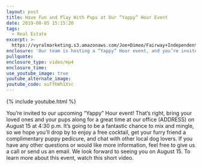 ```yaml
---
layout: post
title: Have Fun and Play With Pups at Our “Yappy” Hour Event
date: 2019-08-05 15:15:20
tags:
  - Real Estate
excerpt: >-
  https://vyralmarketing.s3.amazonaws.com/Joe+Dimeo/Fairway+Independent+Mortgage+Corporation+-+Joe+Dimeo+_+Play+With+Pups+at+Our+Yappy+Hour.mp4
enclosure: 'Our team is hosting a “Yappy” Hour event, and you’re invited!'
pullquote:
enclosure_type: video/mp4
enclosure_time:
use_youtube_image: true
youtube_alternate_image:
youtube_code: ouTfhWh1Xsc
---
```


{% include youtube.html %}

You’re invited to our upcoming “Yappy” Hour event\! That’s right, bring your loved ones and your pups along for a great time at our office (ADDRESS) on August 15 at 4:30 p.m. It’s going to be a fantastic chance to mix and mingle, so we hope you’ll drop by to enjoy a free cocktail, get your furry friend a complimentary puppy pedicure, and chat with other local dog lovers. If you have any other questions or would like more information, feel free to give us a call or send us an email. We look forward to seeing you on August 15. To learn more about this event, watch this short video.&nbsp;